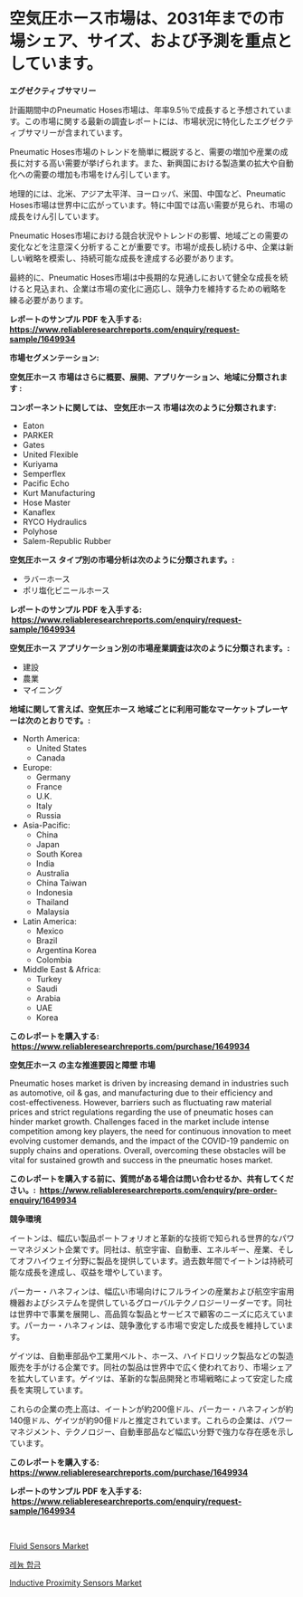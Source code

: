 <p><h1>空気圧ホース市場は、2031年までの市場シェア、サイズ、および予測を重点としています。</h1></p><p><strong>エグゼクティブサマリー</strong></p>
<p><p>計画期間中のPneumatic Hoses市場は、年率9.5％で成長すると予想されています。この市場に関する最新の調査レポートには、市場状況に特化したエグゼクティブサマリーが含まれています。</p><p>Pneumatic Hoses市場のトレンドを簡単に概説すると、需要の増加や産業の成長に対する高い需要が挙げられます。また、新興国における製造業の拡大や自動化への需要の増加も市場をけん引しています。</p><p>地理的には、北米、アジア太平洋、ヨーロッパ、米国、中国など、Pneumatic Hoses市場は世界中に広がっています。特に中国では高い需要が見られ、市場の成長をけん引しています。</p><p>Pneumatic Hoses市場における競合状況やトレンドの影響、地域ごとの需要の変化などを注意深く分析することが重要です。市場が成長し続ける中、企業は新しい戦略を模索し、持続可能な成長を達成する必要があります。</p><p>最終的に、Pneumatic Hoses市場は中長期的な見通しにおいて健全な成長を続けると見込まれ、企業は市場の変化に適応し、競争力を維持するための戦略を練る必要があります。</p></p>
<p><strong>レポートのサンプル PDF を入手する: <a href="https://www.reliableresearchreports.com/enquiry/request-sample/1649934">https://www.reliableresearchreports.com/enquiry/request-sample/1649934</a></strong></p>
<p><strong>市場セグメンテーション:</strong></p>
<p><strong> 空気圧ホース 市場はさらに概要、展開、アプリケーション、地域に分類されます :</strong></p>
<p><strong>コンポーネントに関しては、 空気圧ホース 市場は次のように分類されます: &nbsp;</strong></p>
<p><ul><li>Eaton</li><li>PARKER</li><li>Gates</li><li>United Flexible</li><li>Kuriyama</li><li>Semperflex</li><li>Pacific Echo</li><li>Kurt Manufacturing</li><li>Hose Master</li><li>Kanaflex</li><li>RYCO Hydraulics</li><li>Polyhose</li><li>Salem-Republic Rubber</li></ul></p>
<p><strong> 空気圧ホース タイプ別の市場分析は次のように分類されます。:</strong></p>
<p><ul><li>ラバーホース</li><li>ポリ塩化ビニールホース</li></ul></p>
<p><strong>レポートのサンプル PDF を入手する: &nbsp;<a href="https://www.reliableresearchreports.com/enquiry/request-sample/1649934">https://www.reliableresearchreports.com/enquiry/request-sample/1649934</a></strong></p>
<p><strong> 空気圧ホース アプリケーション別の市場産業調査は次のように分類されます。:</strong></p>
<p><ul><li>建設</li><li>農業</li><li>マイニング</li></ul></p>
<p><strong>地域に関して言えば、空気圧ホース 地域ごとに利用可能なマーケットプレーヤーは次のとおりです。:</strong></p>
<p><ul>
    <li>
        North America:
        <ul>
            <li>United States</li>
            <li>Canada</li>
        </ul>
    </li>
    <li>
        Europe:
        <ul>
            <li>Germany</li>
            <li>France</li>
            <li>U.K.</li>
            <li>Italy</li>
            <li>Russia</li>
        </ul>
    </li>
    <li>
        Asia-Pacific:
        <ul>
            <li>China</li>
            <li>Japan</li>
            <li>South Korea</li>
            <li>India</li>
            <li>Australia</li>
            <li>China Taiwan</li>
            <li>Indonesia</li>
            <li>Thailand</li>
            <li>Malaysia</li>
        </ul>
    </li>
    <li>
        Latin America:
        <ul>
            <li>Mexico</li>
            <li>Brazil</li>
            <li>Argentina Korea</li>
            <li>Colombia</li>
        </ul>
    </li>
    <li>
        Middle East & Africa:
        <ul>
            <li>Turkey</li>
            <li>Saudi</li>
            <li>Arabia</li>
            <li>UAE</li>
            <li>Korea</li>
        </ul>
    </li>
    </ul></p>
<p><strong>このレポートを購入する: &nbsp;<a href="https://www.reliableresearchreports.com/purchase/1649934">https://www.reliableresearchreports.com/purchase/1649934</a></strong></p>
<p><strong>空気圧ホース の主な推進要因と障壁 市場</strong></p>
<p><p>Pneumatic hoses market is driven by increasing demand in industries such as automotive, oil & gas, and manufacturing due to their efficiency and cost-effectiveness. However, barriers such as fluctuating raw material prices and strict regulations regarding the use of pneumatic hoses can hinder market growth. Challenges faced in the market include intense competition among key players, the need for continuous innovation to meet evolving customer demands, and the impact of the COVID-19 pandemic on supply chains and operations. Overall, overcoming these obstacles will be vital for sustained growth and success in the pneumatic hoses market.</p></p>
<p><strong>このレポートを購入する前に、質問がある場合は問い合わせるか、共有してください。:&nbsp; <a href="https://www.reliableresearchreports.com/enquiry/pre-order-enquiry/1649934">https://www.reliableresearchreports.com/enquiry/pre-order-enquiry/1649934</a></strong></p>
<p><strong>競争環境</strong></p>
<p><p>イートンは、幅広い製品ポートフォリオと革新的な技術で知られる世界的なパワーマネジメント企業です。同社は、航空宇宙、自動車、エネルギー、産業、そしてオフハイウェイ分野に製品を提供しています。過去数年間でイートンは持続可能な成長を達成し、収益を増やしています。</p><p>パーカー・ハネフィンは、幅広い市場向けにフルラインの産業および航空宇宙用機器およびシステムを提供しているグローバルテクノロジーリーダーです。同社は世界中で事業を展開し、高品質な製品とサービスで顧客のニーズに応えています。パーカー・ハネフィンは、競争激化する市場で安定した成長を維持しています。</p><p>ゲイツは、自動車部品や工業用ベルト、ホース、ハイドロリック製品などの製造販売を手がける企業です。同社の製品は世界中で広く使われており、市場シェアを拡大しています。ゲイツは、革新的な製品開発と市場戦略によって安定した成長を実現しています。</p><p>これらの企業の売上高は、イートンが約200億ドル、パーカー・ハネフィンが約140億ドル、ゲイツが約90億ドルと推定されています。これらの企業は、パワーマネジメント、テクノロジー、自動車部品など幅広い分野で強力な存在感を示しています。</p></p>
<p><strong>このレポートを購入する: &nbsp; <a href="https://www.reliableresearchreports.com/purchase/1649934">https://www.reliableresearchreports.com/purchase/1649934</a></strong></p>
<p><strong>レポートのサンプル PDF を入手する: &nbsp;<a href="https://www.reliableresearchreports.com/enquiry/request-sample/1649934">https://www.reliableresearchreports.com/enquiry/request-sample/1649934</a></strong><strong></strong></p>
<p>&nbsp;</p>
<p><p><a href="https://github.com/markusgodoy/Market-Research-Report-List-2/blob/main/fluid-sensors-market.md">Fluid Sensors Market</a></p><p><a href="https://github.com/CorEmtymerich56566/Market-Research-Report-List-1/blob/main/31014249214.md">레늄 합금</a></p><p><a href="https://github.com/arionmp/Market-Research-Report-List-2/blob/main/inductive-proximity-sensors-market.md">Inductive Proximity Sensors Market</a></p></p>